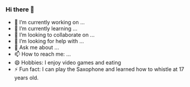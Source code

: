 ### Hi there 👋

- 🔭 I’m currently working on ...
- 🌱 I’m currently learning ...
- 👯 I’m looking to collaborate on ...
- 🤔 I’m looking for help with ...
- 💬 Ask me about ...
- 📫 How to reach me: ...
- 😄 Hobbies: I enjoy video games and eating
- ⚡ Fun fact: I can play the Saxophone and learned how to whistle at 17 years old.
